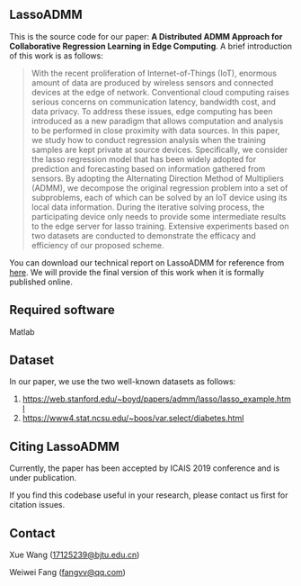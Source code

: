 ## LassoADMM

This is the source code for our paper: **A Distributed ADMM Approach for Collaborative Regression Learning in Edge Computing**. A brief introduction of this work is as follows:

> With the recent proliferation of Internet-of-Things (IoT), enormous amount of data are produced by wireless sensors and connected devices at the edge of network. Conventional cloud computing raises serious concerns on communication latency, bandwidth cost, and data privacy. To address these issues, edge computing has been introduced as a new paradigm that allows computation and analysis to be performed in close proximity with data sources. In this paper, we study how to conduct regression analysis when the training samples are kept private at source devices. Specifically, we consider the lasso regression model that has been widely adopted for prediction and forecasting based on information gathered from sensors. By adopting the Alternating Direction Method of Multipliers (ADMM), we decompose the original regression problem into a set of subproblems, each of which can be solved by an IoT device using its local data information. During the iterative solving process, the participating device only needs to provide some intermediate results to the edge server for lasso training. Extensive experiments based on two datasets are conducted to demonstrate the efficacy and efficiency of our proposed scheme.

You can download our technical report on LassoADMM for reference from [here](https://github.com/fangvv/LassoADMM/raw/master/Tech%20Report%20for%20LassoADMM.pdf "LassoADMM"). We will provide the final version of this work when it is formally published online.

## Required software

Matlab

## Dataset

In our paper, we use the two well-known datasets as follows:

1. https://web.stanford.edu/~boyd/papers/admm/lasso/lasso_example.html
2. https://www4.stat.ncsu.edu/~boos/var.select/diabetes.html

## Citing LassoADMM

Currently, the paper has been accepted by ICAIS 2019 conference and is under publication.

If you find this codebase useful in your research, please contact us first for citation issues.

## Contact

Xue Wang (17125239@bjtu.edu.cn)

Weiwei Fang (fangvv@qq.com)

